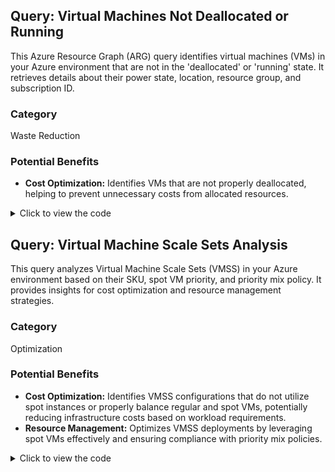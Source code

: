 ## Query: Virtual Machines Not Deallocated or Running

This Azure Resource Graph (ARG) query identifies virtual machines (VMs) in your Azure environment that are not in the 'deallocated' or 'running' state. It retrieves details about their power state, location, resource group, and subscription ID.

### Category

Waste Reduction

### Potential Benefits

- **Cost Optimization:** Identifies VMs that are not properly deallocated, helping to prevent unnecessary costs from allocated resources.

<details>
  <summary>Click to view the code</summary>
  <div class="code-block">
    <pre><code>resources 
| where type =~ 'microsoft.compute/virtualmachines' and tostring(properties.extended.instanceView.powerState.displayStatus) != 'VM deallocated' and tostring(properties.extended.instanceView.powerState.displayStatus) != 'VM running'
| extend  PowerState=tostring(properties.extended.instanceView.powerState.displayStatus), VMLocation=location, resourceGroup=strcat('/subscriptions/',subscriptionId,'/resourceGroups/',resourceGroup)
| order by id asc
| project id, PowerState, VMLocation, resourceGroup, subscriptionId</code></pre>
  </div>
</details>

## Query: Virtual Machine Scale Sets Analysis

This query analyzes Virtual Machine Scale Sets (VMSS) in your Azure environment based on their SKU, spot VM priority, and priority mix policy. It provides insights for cost optimization and resource management strategies.

### Category

Optimization

### Potential Benefits

- **Cost Optimization:** Identifies VMSS configurations that do not utilize spot instances or properly balance regular and spot VMs, potentially reducing infrastructure costs based on workload requirements.
- **Resource Management:** Optimizes VMSS deployments by leveraging spot VMs effectively and ensuring compliance with priority mix policies.

<details>
  <summary>Click to view the code</summary>
  <div class="code-block">
    <pre><code>resources 
| where type =~ 'microsoft.compute/virtualmachinescalesets'
| extend  SpotVMs=tostring(properties.virtualMachineProfile.priority), SpotPriorityMix=tostring(properties.priorityMixPolicy), SKU=tostring(sku.name), resourceGroup=strcat('/subscriptions/',subscriptionId,'/resourceGroups/',resourceGroup)
| project id, SKU, SpotVMs, SpotPriorityMix, subscriptionId, resourceGroup, location</code></pre>
  </div>
</details>
